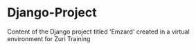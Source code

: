 # Django-Project
Content of the Django project titled 'Emzard' created in a virtual environment for Zuri Training
